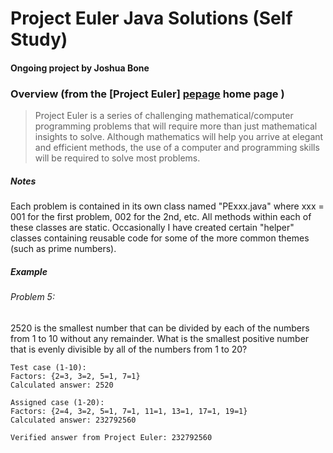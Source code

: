 # Project Euler Java Solutions (Self Study)
#### Ongoing project by Joshua Bone



### Overview (from the [Project Euler] [pepage] home page )
 
> Project Euler is a series of challenging mathematical/computer programming problems that will require more than just mathematical insights to solve. Although mathematics will help you arrive at elegant and efficient methods, the use of a computer and programming skills will be required to solve most problems.


##### Notes
Each problem is contained in its own class named "PExxx.java" where xxx = 001 for the first problem, 002 for the 2nd, etc. All methods within each of these classes are static. Occasionally I have created certain "helper" classes containing reusable code for some of the more common themes (such as prime numbers). 

##### Example
###### Problem 5: 
2520 is the smallest number that can be divided by each of the numbers from 1 to 10 without any remainder.
What is the smallest positive number that is evenly divisible by all of the numbers from 1 to 20?
```
Test case (1-10):
Factors: {2=3, 3=2, 5=1, 7=1}
Calculated answer: 2520

Assigned case (1-20):
Factors: {2=4, 3=2, 5=1, 7=1, 11=1, 13=1, 17=1, 19=1}
Calculated answer: 232792560

Verified answer from Project Euler: 232792560
```

[pepage]:https://projecteuler.net/about
